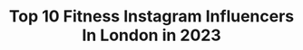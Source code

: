 ---
title: Top 10 Fitness Instagram Influencers In London in 2023
description: >-
  Find top fitness Instagram influencers in London in 2023. Most popular hashtags: #london #fitness #workout #fitnessmotivation.
platform: Instagram
hits: 424
text_top: See the most popular Instagram accounts on inBeat.
text_bottom: Our platform holds 424 Instagram influencers like this in London, United Kingdom for you to contact.
profiles:
  - username: "joshpouliasis"
    fullname: >-
      Josh Pouliasis
    bio: >-
      Bournemouth 18 TikTok - joshpouliasis (1.2M+)
    location: "United Kingdom"
    followers: 26421
    engagement: 1045
    commentsToLikes: 0.045860
    id: ck14go2mk66sh0i19jx1suvc0
    verified: false
    hashtags: "#gopro, #extreme, #sports, #rooftop"
  - username: "lia.lewiis"
    fullname: >-
      Lia Lewis Gribius
    bio: >-
      📍LDN 🇬🇧 Britanny 🇫🇷 ⚽️ Professional Freestyle Footballer 💃🏽Dance Degree 👩🏻‍🎓 🎵 1.4M Tiktok @speenstyle ambassador
    location: "United Kingdom"
    followers: 71407
    engagement: 1361
    commentsToLikes: 0.023395
    id: ck5ca7g2ccupd0i11jjklydz5
    verified: false
    hashtags: "#dance, #soccer, #fitgirl, #freestylefootball"
  - username: "team_phat"
    fullname: >-
      PHAT
    bio: >-
      London based Parkour Team 🇬🇧 With a very stong and positive mindset SPEED🏃‍♂️POWER 💪BELIEF 🧠 Currently 33.3% vegan 🌱 Clothing eco friendly♻️ 👇PHAT 👇
    location: "United Kingdom"
    followers: 18689
    engagement: 1918
    commentsToLikes: 0.007106
    id: ck5q632rdvqgu0i11hjc5scf6
    verified: false
    hashtags: "#flips, #forecast, #power, #ldn"
  - username: "thalia_burt"
    fullname: >-
      Thalia Burt
    bio: >-
      ONLINE COACH - @transformwiththalia - @sweatbybxr instructor - Sponsored by: @myproteinuk @gluteywear @thebodykitchenuk - #transformwiththalia
    location: "United Kingdom"
    followers: 16586
    engagement: 149
    commentsToLikes: 0.048260
    id: ck6tqe1cbqwsq0j71q9ihevxb
    verified: false
    hashtags: "#transformwiththalia, #fitness, #london, #competition"
  - username: "gus.witfitness"
    fullname: >-
      Gustavo Vaz Tostes
    bio: >-
      ▪️Head of training @wit.fitness ▪️Head Coach at @wit.house.ldn ▪️Home Workout with FIIT? 👇🏽14 days free trial👇🏽
    location: "United Kingdom"
    followers: 35869
    engagement: 186
    commentsToLikes: 0.018748
    id: ck1348yigvati0i19guap9wf6
    verified: false
    hashtags: "#quarantine, #fitness, #london, #homeworkout"
  - username: "martena_fit"
    fullname: >-
      MARTENA DAVID | PT
    bio: >-
      ▫️FREE Workout Guide ⬇️ ▫️Fitness | Workouts | Mindset | LDN ▫️More Than Just 🍑 ▫️ @prettyathletic | @proteinworld Ambassador 💛 ‘PWMARTENAF’ 40% off
    location: "United Kingdom"
    followers: 6168
    engagement: 537
    commentsToLikes: 0.280946
    id: ck9hbnpi9hnj30j78qyfeuv6p
    verified: false
    hashtags: "#gymadvice, #gymboxealing, #londonpt, #wednesday"
  - username: "louiseec"
    fullname: >-
      L O U I S E
    bio: >-
      ▫️ PT & Online Coach ▫️Empath & HSP sharing both the ups & the downs ✨ 💥 @grenadeofficial | LCFIT for 25% Off ~ register interest for Zoom PT
    location: "United Kingdom"
    followers: 18914
    engagement: 266
    commentsToLikes: 0.040608
    id: ck6tvaxmal6hf0j71wcue7c0z
    verified: false
    hashtags: "#homeworkout, #motivation, #bodyweightworkout, #noequipmentworkout"
  - username: "teylynnjones"
    fullname: >-
      'Teysty' Tey Lynn-Jones
    bio: >-
      🔹Professional Boxer #TTT 🥊 🔹Essex/LDN 🔹Met Police👮🏼‍♂️ #ThinBlueLine ⚫️🔵⚫️ 🔹💪🏼🏃🏼‍♂️ #CrossFit #OCR #Running 🔸LondonMarathon2023 👀 🔹MTK FIGHTER👊🏼
    location: "United Kingdom"
    followers: 10156
    engagement: 408
    commentsToLikes: 0.137277
    id: ckf5wvandtbow0j23wffln8ev
    verified: false
    hashtags: "#positivevibes, #runninggoals, #vlm2020, #london"
  - username: "supernoodlerach"
    fullname: >-
      Rachel @foodandlycra
    bio: >-
      @foodandlycra co-founder 💪🏼💖 A whole mama to bbygrl 🤱🏻🥰 Hungry 🤤 & Wandering 🌍 🔥 ⬇️ FOOD & LYCRA ⬇️🔥
    location: "United Kingdom"
    followers: 5354
    engagement: 1095
    commentsToLikes: 0.108873
    id: ck6tqe2ixqwzr0j71x07p7dny
    verified: false
    hashtags: "#autumninjapan, #nara, #autumn, #motherhood"
  - username: "mycrazybalance"
    fullname: >-
      Aryna
    bio: >-
      London Lifestyle Blog Mother, professional, aspie, traveller, dancer, enjoying my life! Here it is in pictures :)
    location: "United Kingdom"
    followers: 4646
    engagement: 630
    commentsToLikes: 0.070736
    id: ck6uhgj7790080j71l8fzmstg
    verified: false
    hashtags: "#wiw, #food, #styleoftheday, #thingstodoinlondon"
---